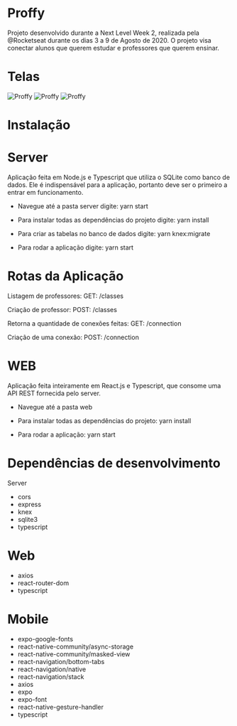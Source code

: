 # Proffy
Projeto desenvolvido durante a Next Level Week 2, realizada pela @Rocketseat durante os dias 3 a 9 de Agosto de 2020.
 O projeto visa conectar alunos que querem estudar e professores que querem ensinar.
 
 # Telas
 ![Proffy](https://github.com/MariaMuniz/Ecoleta/blob/master/img/img1.png)
 ![Proffy](https://github.com/MariaMuniz/Ecoleta/blob/master/img/img2.png)
 ![Proffy](https://github.com/MariaMuniz/Ecoleta/blob/master/img/img3.png) 
 
 # Instalação
  # Server
Aplicação feita em Node.js e Typescript que utiliza o SQLite como banco de dados. Ele é indispensável para a aplicação, portanto deve ser o primeiro a entrar em funcionamento.
*  Navegue até a pasta server digite:
yarn start

*  Para instalar todas as dependências do projeto digite:
yarn install

* Para criar as tabelas no banco de dados digite:
yarn knex:migrate

* Para rodar a aplicação digite:
yarn start

 # Rotas da Aplicação
 
 Listagem de professores: GET: /classes

Criação de professor: POST: /classes

Retorna a quantidade de conexões feitas: GET: /connection

Criação de uma conexão: POST: /connection
#  WEB
Aplicação feita inteiramente em React.js e Typescript, que consome uma API REST fornecida pelo server.

* Navegue até a pasta web

 * Para instalar todas as dependências do projeto:
 yarn install

* Para rodar a aplicação:
yarn start
#  Dependências de desenvolvimento

Server

* cors
* express
* knex
* sqlite3
* typescript
#  Web
* axios
* react-router-dom
* typescript

# Mobile
* expo-google-fonts
* react-native-community/async-storage
* react-native-community/masked-view
* react-navigation/bottom-tabs
* react-navigation/native
* react-navigation/stack
* axios
* expo
* expo-font
* react-native-gesture-handler
* typescript
